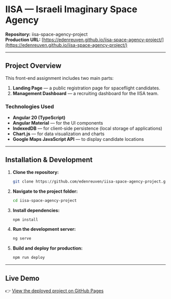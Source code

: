 # IISA — Israeli Imaginary Space Agency

**Repository:** iisa-space-agency-project  
**Production URL:** [https://edenreuven.github.io/iisa-space-agency-project/](https://edenreuven.github.io/iisa-space-agency-project/)

---

## Project Overview
This front-end assignment includes two main parts:
1. **Landing Page** — a public registration page for spaceflight candidates.
2. **Management Dashboard** — a recruiting dashboard for the IISA team.

### Technologies Used
- **Angular 20 (TypeScript)**
- **Angular Material** — for the UI components
- **IndexedDB** — for client-side persistence (local storage of applications)
- **Chart.js** — for data visualization and charts
- **Google Maps JavaScript API** — to display candidate locations

---


## Installation & Development

1. **Clone the repository:**
   ```bash
   git clone https://github.com/edenreuven/iisa-space-agency-project.git
   ```

2. **Navigate to the project folder:**
   ```bash
   cd iisa-space-agency-project
   ```

3. **Install dependencies:**
   ```bash
   npm install
   ```

4. **Run the development server:**
   ```bash
   ng serve
   ```

5. **Build and deploy for production:**
   ```bash
   npm run deploy
   ```

---

## Live Demo
👉 [View the deployed project on GitHub Pages](https://edenreuven.github.io/iisa-space-agency-project/)



